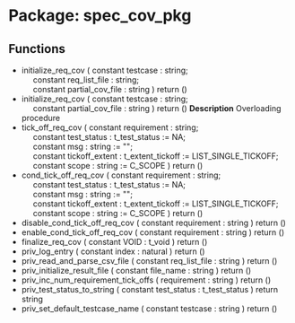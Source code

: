 # Package: spec_cov_pkg

## Functions
- initialize_req_cov <font id="function_arguments">( constant testcase         : string;<br><span style="padding-left:20px"> constant req_list_file    : string;<br><span style="padding-left:20px"> constant partial_cov_file : string ) </font> <font id="function_return">return ()</font>
- initialize_req_cov <font id="function_arguments">( constant testcase         : string;<br><span style="padding-left:20px"> constant partial_cov_file : string ) </font> <font id="function_return">return ()</font>
**Description**
Overloading procedure
- tick_off_req_cov <font id="function_arguments">( constant requirement    : string;<br><span style="padding-left:20px"> constant test_status    : t_test_status    := NA;<br><span style="padding-left:20px"> constant msg            : string           := "";<br><span style="padding-left:20px"> constant tickoff_extent : t_extent_tickoff := LIST_SINGLE_TICKOFF;<br><span style="padding-left:20px"> constant scope          : string           := C_SCOPE ) </font> <font id="function_return">return ()</font>
- cond_tick_off_req_cov <font id="function_arguments">( constant requirement    : string;<br><span style="padding-left:20px"> constant test_status    : t_test_status    := NA;<br><span style="padding-left:20px"> constant msg            : string           := "";<br><span style="padding-left:20px"> constant tickoff_extent : t_extent_tickoff := LIST_SINGLE_TICKOFF;<br><span style="padding-left:20px"> constant scope          : string           := C_SCOPE ) </font> <font id="function_return">return ()</font>
- disable_cond_tick_off_req_cov <font id="function_arguments">( constant requirement    : string ) </font> <font id="function_return">return ()</font>
- enable_cond_tick_off_req_cov <font id="function_arguments">( constant requirement    : string ) </font> <font id="function_return">return ()</font>
- finalize_req_cov <font id="function_arguments">( constant VOID : t_void ) </font> <font id="function_return">return ()</font>
- priv_log_entry <font id="function_arguments">( constant index : natural ) </font> <font id="function_return">return ()</font>
- priv_read_and_parse_csv_file <font id="function_arguments">( constant req_list_file  : string ) </font> <font id="function_return">return ()</font>
- priv_initialize_result_file <font id="function_arguments">( constant file_name : string ) </font> <font id="function_return">return ()</font>
- priv_inc_num_requirement_tick_offs <font id="function_arguments">( requirement : string ) </font> <font id="function_return">return ()</font>
- priv_test_status_to_string <font id="function_arguments">( constant test_status : t_test_status ) </font> <font id="function_return">return string </font>
- priv_set_default_testcase_name <font id="function_arguments">( constant testcase : string ) </font> <font id="function_return">return ()</font>
